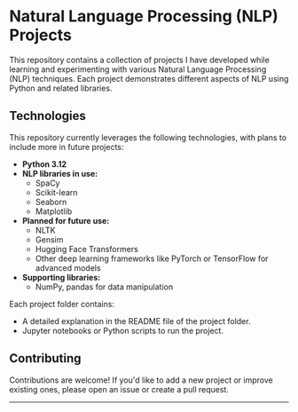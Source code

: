 
# Natural Language Processing (NLP) Projects

This repository contains a collection of projects I have developed while learning and experimenting with various Natural Language Processing (NLP) techniques. Each project demonstrates different aspects of NLP using Python and related libraries.

## Technologies
This repository currently leverages the following technologies, with plans to include more in future projects:
- **Python 3.12**
- **NLP libraries in use:**
  - SpaCy
  - Scikit-learn
  - Seaborn
  - Matplotlib
- **Planned for future use:**
  - NLTK
  - Gensim
  - Hugging Face Transformers
  - Other deep learning frameworks like PyTorch or TensorFlow for advanced models
- **Supporting libraries:**
  - NumPy, pandas for data manipulation

Each project folder contains:
- A detailed explanation in the README file of the project folder.
- Jupyter notebooks or Python scripts to run the project.




## Contributing
Contributions are welcome! If you'd like to add a new project or improve existing ones, please open an issue or create a pull request.


---

